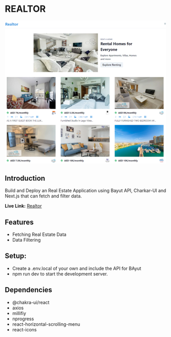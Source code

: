 # REALTOR

![REALTOR](assets/images/README.png)

## Introduction
Build and Deploy an Real Estate Application using Bayut API, Charkar-UI and Next.js that can fetch and filter data.

**Live Link:** [Realtor](https://maveeen-react-realestate.vercel.app/)

## Features
* Fetching Real Estate Data
* Data Filtering

## Setup:
* Create a .env.local of your own and include the API for BAyut
* npm run dev to start the development server.

## Dependencies
* @chakra-ui/react
* axios
* millifiy
* nprogress
* react-horizontal-scrolling-menu
* react-icons
